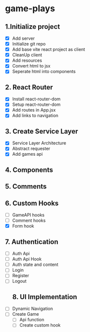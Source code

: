 # game-plays

## 1.Initialize project
- [X] Add server
- [X] Initialize git repo
- [X] Add base vite react project as client
- [X] CleanUp client
- [X] Add resources
- [X] Convert html to jsx
- [X] Seperate html into components
## 2. React Router
- [X] Install react-router-dom
- [X] Setup react-router-dom
- [X] Add routes in App.jsx
- [X] Add links to navigation
## 3. Create Service Layer
- [X] Service Layer Architecture
- [X] Abstract requester
- [X] Add games api
## 4. Components
## 5. Comments
## 6. Custom Hooks
- [ ] GameAPI hooks
- [ ] Comment hooks 
- [X] Form hook
## 7. Authentication
- [ ] Auth Api
- [ ] Auth Api Hook
- [ ] Auth state and content 
- [ ] Login
- [ ] Register
- [ ] Logout
  ## 8. UI Implementation
- [ ] Dynamic Navigation
- [ ] Create Game
  - [ ] Api function
  - [ ] Create custom hook 
